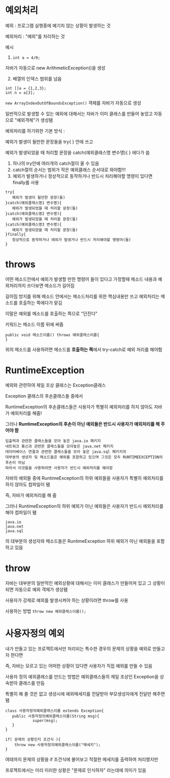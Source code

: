 # 예외처리
예외 : 프로그램 실행중에 예기치 않는 상황이 발생하는 것

예외처리 : "예외"를 처리하는 것

예시 

1) `int a = 4/0;`

자바가 자동으로 new ArithmeticException()을 생성

2) 배열의 인덱스 범위를 넘음
```
int []a = {1,2,3};
int n = a[3];
``` 
`new ArrayIndexOutOfBoundsException()` 객체를 자바가 자동으로 생성  

일반적으로 발생할 수 있는 예외에 대해서는 자바가 이미 클래스를 만들어 놓았고 자동으로 "예외객체"가 생성됌

예외처리를 하기위한 기본 방식 :  

예외가 발생이 될만한 문장들을 try{    } 안에 쓰고 

예외가 발생되었을 때 처리할 문장을 catch(예외클래스명 변수명){   } 에다가 씀

1. 하나의 try안에 여러개의 catch절이 올 수 있음
2. catch절의 순서는 범위가 작은 예외클래스 순서대로 와야함!!!
3. 예외가 발생하거나 정상적으로 동작하거나 반드시 처리해야할 명령이 있다면 finally를 사용

```
try{ 
   예외가 발생이 될만한 문장(들)
}catch(예외클래스명1 변수명){
   예외가 발생되었을 때 처리할 문장(들)
}catch(예외클래스명2 변수명){
   예외가 발생되었을 때 처리할 문장(들)
}catch(예외클래스명3 변수명){
   예외가 발생되었을 때 처리할 문장(들)
}finally{
   정상적으로 동작하거나 에외가 발생거나 반드시 처리해야할 명령어(들)
}
```
# throws 

어떤 메소드안에서 예외가 발생할 만한 명령어 들이 있다고 가정할때 메소드 내용과 예외처리까지 쓰다보면 메소드가 길어짐

길어짐 방지를 위해 메소드 안에서는 메소드처리를 위한 핵심내용만 쓰고 예외처리는 메소드를 호출하는 쪽에다가 맡김 

이말은 예외를 메소드를 호출하는 쪽으로 "던진다"

키워드는 메소드 이름 뒤에 써줌 
```
public void 메소드이름() throws 예외클래스이름{
}
```

위의 메소드를 사용하려면 메소드를 **호출하는 쪽**에서 try-catch로 예외 처리를 해야함

# RuntimeException 

예외와 관련하여 제일 조상 클래스는 Exception클래스

Exception 클래스의 후손클래스들 중에서

RuntimeException의 후손클래스들은 사용자가 특별히 예외처리를 하지 않아도 자바가 예외처리를 해줌!

그러나 **RuntimeException의 후손이 아닌 예외들은 반드시 사용자가 예외처리를 해 주어야 함**
```
입출력과 관련한 클래스들을 모아 놓은 java.io 패키지
네트워크 통신과 관련한 클래스들을 모아놓은 java.net 패키지
데이터베이스 연결과 관련한 클래스들을 모아 놓은 java.sql 패키지의 
대부분의 생성자 및 메소드들은 예외를 포함하고 있으며 그것은 모두 RUNTIMEEXCEPTION의 후손이 아님 
따라서 이것들을 사용하려면 사용자가 반드시 예외처리를 해야함
```

자바의 예외들 중에 RuntimeException의 하위 예외들을 사용자가 특별히 예외처리를 하지 않아도 컴파일이 됌

즉, 자바가 예외처리를 해 줌

그러나 RuntimeException의 하위 예외가 아닌 예외들은 사용자가 반드시 예외처리를 해야 컴파일이 됌 
```
java.io
java.net
java.sql
```
의 대부분의 생성자와 메소드들은 RuntimeException 하위 예외가 아닌 예외들을 포함하고 있음

# throw

자바는 대부분의 일반적인 예외상황에 대해서는 이미 클래스가 만들어져 있고 그 상황이 되면 자동으로 예외 객체가 생성됌

사용자가 강제로 예외를 발생시켜야 하는 상황이라면 throw를 사용

사용하는 방법 `throw new 예외클래스이름();`

# 사용자정의 예외

내가 만들고 있는 프로젝트에서만 처리되는 특수한 경우의 문제의 상황을 예외로 만들고자 한다면

즉, 자바는 모르고 있는 어떠한 상황이 있다면 사용자가 직접 예외를 만들 수 있음

사용자 정의 예외클래스를 만드는 방법은 예외클래스들의 제일 조상인 Exception을 상속받아 클래스를 만듬

특별히 해 줄 것은 없고 생성시에 예외메세지를 전달받아 부모생성자에게 전달만 해주면 됌 
```
class 사용자정의예외클래스이름 extends Exception{
   public 사용자정의예외클래스이름(String msg){
    		super(msg);
   }
}

if( 문제의 상황인지 조건식 ){
	throw new 사용자정의예외클래스이름("메세지");
}
```
여태까지 문제의 상황을 if 조건식에 물어보고 적절한 메세지를 출력하여 처리했지만 

프로젝트에서는 미리 이러한 상황은 "문제로 인식하자" 라는데에 의미가 있음 
